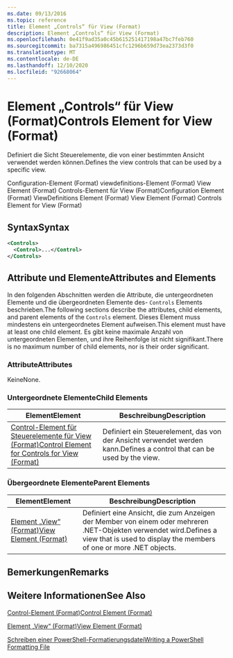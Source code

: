 ```yaml
---
ms.date: 09/13/2016
ms.topic: reference
title: Element „Controls“ für View (Format)
description: Element „Controls“ für View (Format)
ms.openlocfilehash: 0e41f9ad35a0c45b615251417198a47bc7feb760
ms.sourcegitcommit: ba7315a496986451cfc1296b659d73ea2373d3f0
ms.translationtype: MT
ms.contentlocale: de-DE
ms.lasthandoff: 12/10/2020
ms.locfileid: "92668064"
---
```

# <a name="controls-element-for-view-format"></a><span data-ttu-id="dbd6f-103">Element „Controls“ für View (Format)</span><span class="sxs-lookup"><span data-stu-id="dbd6f-103">Controls Element for View (Format)</span></span>

<span data-ttu-id="dbd6f-104">Definiert die Sicht Steuerelemente, die von einer bestimmten Ansicht verwendet werden können.</span><span class="sxs-lookup"><span data-stu-id="dbd6f-104">Defines the view controls that can be used by a specific view.</span></span>

<span data-ttu-id="dbd6f-105">Configuration-Element (Format) viewdefinitions-Element (Format) View Element (Format) Controls-Element für View (Format)</span><span class="sxs-lookup"><span data-stu-id="dbd6f-105">Configuration Element (Format) ViewDefinitions Element (Format) View Element (Format) Controls Element for View (Format)</span></span>

## <a name="syntax"></a><span data-ttu-id="dbd6f-106">Syntax</span><span class="sxs-lookup"><span data-stu-id="dbd6f-106">Syntax</span></span>

```xml
<Controls>
  <Control>...</Control>
</Controls>
```

## <a name="attributes-and-elements"></a><span data-ttu-id="dbd6f-107">Attribute und Elemente</span><span class="sxs-lookup"><span data-stu-id="dbd6f-107">Attributes and Elements</span></span>

<span data-ttu-id="dbd6f-108">In den folgenden Abschnitten werden die Attribute, die untergeordneten Elemente und die übergeordneten Elemente des- `Controls` Elements beschrieben.</span><span class="sxs-lookup"><span data-stu-id="dbd6f-108">The following sections describe the attributes, child elements, and parent elements of the `Controls` element.</span></span> <span data-ttu-id="dbd6f-109">Dieses Element muss mindestens ein untergeordnetes Element aufweisen.</span><span class="sxs-lookup"><span data-stu-id="dbd6f-109">This element must have at least one child element.</span></span> <span data-ttu-id="dbd6f-110">Es gibt keine maximale Anzahl von untergeordneten Elementen, und ihre Reihenfolge ist nicht signifikant.</span><span class="sxs-lookup"><span data-stu-id="dbd6f-110">There is no maximum number of child elements, nor is their order significant.</span></span>

### <a name="attributes"></a><span data-ttu-id="dbd6f-111">Attribute</span><span class="sxs-lookup"><span data-stu-id="dbd6f-111">Attributes</span></span>

<span data-ttu-id="dbd6f-112">Keine</span><span class="sxs-lookup"><span data-stu-id="dbd6f-112">None.</span></span>

### <a name="child-elements"></a><span data-ttu-id="dbd6f-113">Untergeordnete Elemente</span><span class="sxs-lookup"><span data-stu-id="dbd6f-113">Child Elements</span></span>

|<span data-ttu-id="dbd6f-114">Element</span><span class="sxs-lookup"><span data-stu-id="dbd6f-114">Element</span></span>|<span data-ttu-id="dbd6f-115">Beschreibung</span><span class="sxs-lookup"><span data-stu-id="dbd6f-115">Description</span></span>|
|-------------|-----------------|
|[<span data-ttu-id="dbd6f-116">Control-Element für Steuerelemente für View (Format)</span><span class="sxs-lookup"><span data-stu-id="dbd6f-116">Control Element for Controls for View (Format)</span></span>](./control-element-for-controls-for-view-format.md)|<span data-ttu-id="dbd6f-117">Definiert ein Steuerelement, das von der Ansicht verwendet werden kann.</span><span class="sxs-lookup"><span data-stu-id="dbd6f-117">Defines a control that can be used by the view.</span></span>|

### <a name="parent-elements"></a><span data-ttu-id="dbd6f-118">Übergeordnete Elemente</span><span class="sxs-lookup"><span data-stu-id="dbd6f-118">Parent Elements</span></span>

|<span data-ttu-id="dbd6f-119">Element</span><span class="sxs-lookup"><span data-stu-id="dbd6f-119">Element</span></span>|<span data-ttu-id="dbd6f-120">Beschreibung</span><span class="sxs-lookup"><span data-stu-id="dbd6f-120">Description</span></span>|
|-------------|-----------------|
|[<span data-ttu-id="dbd6f-121">Element „View“ (Format)</span><span class="sxs-lookup"><span data-stu-id="dbd6f-121">View Element (Format)</span></span>](./view-element-format.md)|<span data-ttu-id="dbd6f-122">Definiert eine Ansicht, die zum Anzeigen der Member von einem oder mehreren .NET-Objekten verwendet wird.</span><span class="sxs-lookup"><span data-stu-id="dbd6f-122">Defines a view that is used to display the members of one or more .NET objects.</span></span>|

## <a name="remarks"></a><span data-ttu-id="dbd6f-123">Bemerkungen</span><span class="sxs-lookup"><span data-stu-id="dbd6f-123">Remarks</span></span>

## <a name="see-also"></a><span data-ttu-id="dbd6f-124">Weitere Informationen</span><span class="sxs-lookup"><span data-stu-id="dbd6f-124">See Also</span></span>

[<span data-ttu-id="dbd6f-125">Control-Element (Format)</span><span class="sxs-lookup"><span data-stu-id="dbd6f-125">Control Element (Format)</span></span>](./control-element-for-controls-for-view-format.md)

[<span data-ttu-id="dbd6f-126">Element „View“ (Format)</span><span class="sxs-lookup"><span data-stu-id="dbd6f-126">View Element (Format)</span></span>](./view-element-format.md)

[<span data-ttu-id="dbd6f-127">Schreiben einer PowerShell-Formatierungsdatei</span><span class="sxs-lookup"><span data-stu-id="dbd6f-127">Writing a PowerShell Formatting File</span></span>](./writing-a-powershell-formatting-file.md)
